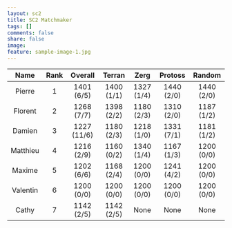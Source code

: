 ```yaml
---
layout: sc2
title: SC2 Matchmaker
tags: []
comments: false
share: false
image:
feature: sample-image-1.jpg
---
```


| Name     | Rank | Overall     | Terran     | Zerg       | Protoss    | Random     |
|:--------:|:----:|:-----------:|:----------:|:----------:|:----------:|:----------:|
| Pierre   | 1    | 1401 (6/5)  | 1400 (1/1) | 1327 (1/4) | 1440 (2/0) | 1440 (2/0) |
| Florent  | 2    | 1268 (7/7)  | 1398 (2/2) | 1180 (2/3) | 1310 (2/0) | 1187 (1/2) |
| Damien   | 3    | 1227 (11/6) | 1180 (2/3) | 1218 (1/0) | 1331 (7/1) | 1181 (1/2) |
| Matthieu | 4    | 1216 (2/9)  | 1160 (0/2) | 1340 (1/4) | 1167 (1/3) | 1200 (0/0) |
| Maxime   | 5    | 1202 (6/6)  | 1168 (2/4) | 1200 (0/0) | 1241 (4/2) | 1200 (0/0) |
| Valentin | 6    | 1200 (0/0)  | 1200 (0/0) | 1200 (0/0) | 1200 (0/0) | 1200 (0/0) |
| Cathy    | 7    | 1142 (2/5)  | 1142 (2/5) |None        |None        |None        |
